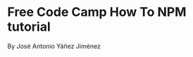 Free Code Camp How To NPM tutorial
==================================

By José Antonio Yáñez Jiménez
